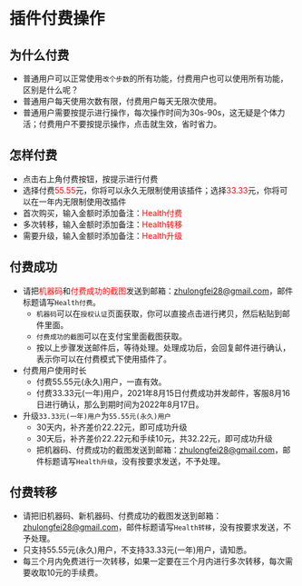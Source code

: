# 插件付费操作
<!-- ##  <font color="red">重要!!!重要!!!重要!!!</font>
* 近期发现多个付费后并没有发邮件的用户。只是付费成功，没有发送邮件，后台是不会处理，你的付费是无效的。
* 付费成功后需要<font color="red">发送邮件</font>，付费成功后需要<font color="red">发送邮件</font>，付费成功后需要<font color="red">发送邮件</font>，重要的事情说三遍。邮件发送格式参照下面的`付费成功`说明 -->

## 为什么付费
* 普通用户可以正常使用`改个步数`的所有功能，付费用户也可以使用所有功能，区别是什么呢？
* 普通用户每天使用次数有限，付费用户每天无限次使用。
* 普通用户需要按提示进行操作，每次操作时间为30s-90s，这无疑是个体力活；付费用户不要按提示操作，点击就生效，省时省力。

<!-- ## 付费前注意
* 本插件使用机器码识别设备是否付费，而机器码又与设备参数绑定，请不要随意修改设备参数。窜改设备参数造成的设备付费失效，后果自付。
* 如果使用改机助手类似的插件更改过设备参数，请还原成最原始的设备参数。如果没有还原，造成的损失概不负责。
* 如果一定要更改设备参数，可以按照以下操作
  * 付费前还原成最原始的设备参数，然后进行付费。付费成功后，可以窜改设备参数，进行你需要的其它操作
  * 在使用本插件前，还原成原始参数，需要保证付费时的机器码与使用插件时的机器码是一致的，才能在付费模式下使用。
* 购买前请认真阅读，购买前请认真阅读，购买前请认真阅读，重要的事情说三遍。 -->

## 怎样付费
* 点击右上角付费按钮，按提示进行付费
* 选择付费<font color="red">55.55</font>元，你将可以永久无限制使用该插件；选择<font color="red">33.33</font>元，你将可以在一年内无限制使用改插件
* 首次购买，输入金额时添加备注：<font color="red">Health付费</font>
* 多次转移，输入金额时添加备注：<font color="red">Health转移</font>
* 需要升级，输入金额时添加备注：<font color="red">Health升级</font>

## 付费成功
* 请把<font color="red">机器码</font>和<font color="red">付费成功的截图</font>发送到邮箱：<font color="red">zhulongfei28@gmail.com</font>，邮件标题请写`Health付费`。
  * `机器码`可以在`授权认证`页面获取，你可以直接点击进行拷贝，然后粘贴到邮件里面。
  * `付费成功的截图`可以在支付宝里面截图获取。
  * 按以上步骤发送邮件后，等待处理。处理成功后，会回复邮件进行确认，表示你可以在付费模式下使用插件了。
* 付费用户使用时长
  * 付费55.55元(永久)用户，一直有效。
  * 付费33.33元(一年)用户，2021年8月15日付费成功并发邮件，客服8月16日进行确认，那么到期时间为2022年8月17日。
* 升级`33.33元(一年)用户`为`55.55元(永久)用户`
  * 30天内，补齐差价22.22元，即可成功升级
  * 30天后，补齐差价22.22元和手续10元，共32.22元，即可成功升级
  * 把机器码、付费成功的截图发送到邮箱：<font color="red">zhulongfei28@gmail.com</font>，邮件标题请写`Health升级`，没有按要求发送，不予处理。

## 付费转移
* 请把旧机器码、新机器码、付费成功的截图发送到邮箱：<font color="red">zhulongfei28@gmail.com</font>，邮件标题请写`Health转移`，没有按要求发送，不予处理。
* 只支持55.55元(永久)用户，不支持33.33元(一年)用户，请知悉。
* 每三个月内免费进行一次转移，如果一定要在三个月内进行多次转移，每次需要收取10元的手续费。



